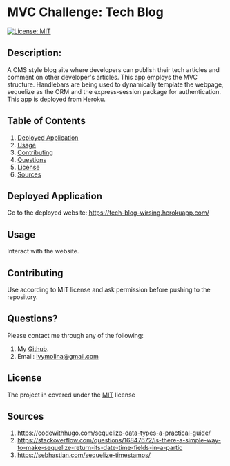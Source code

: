 # MVC Challenge: Tech Blog
[![License: MIT](https://img.shields.io/badge/License-MIT-yellow.svg)](https://opensource.org/licenses/MIT)

##  Description:

A CMS style blog aite where developers can publish their tech articles and comment on other developer's articles. This app employs the MVC structure. Handlebars are being used to dynamically template the webpage, sequelize as the ORM and the express-session package for authentication. This app is deployed from Heroku.

  ##  Table of Contents 
1. [Deployed Application](#deployed-application)
2. [Usage](#usage) 
3. [Contributing](#contributing) 
4. [Questions](#questions)
5. [License](#license)
6. [Sources](#sources)

## Deployed Application

Go to the deployed website: https://tech-blog-wirsing.herokuapp.com/

## Usage 
Interact with the website.

## Contributing 

Use according to MIT license and ask permission before pushing to the repository.

## Questions? 

Please contact me through any of the following:

1. My [Github](https://github.com/iwirsing).
2. Email: <a href="mailto:ivymolina@gmail.com">ivymolina@gmail.com</a>

## License
    
The project in covered under the [MIT](https://opensource.org/licenses/MIT) license

## Sources
1. https://codewithhugo.com/sequelize-data-types-a-practical-guide/
2. https://stackoverflow.com/questions/16847672/is-there-a-simple-way-to-make-sequelize-return-its-date-time-fields-in-a-partic
3. https://sebhastian.com/sequelize-timestamps/